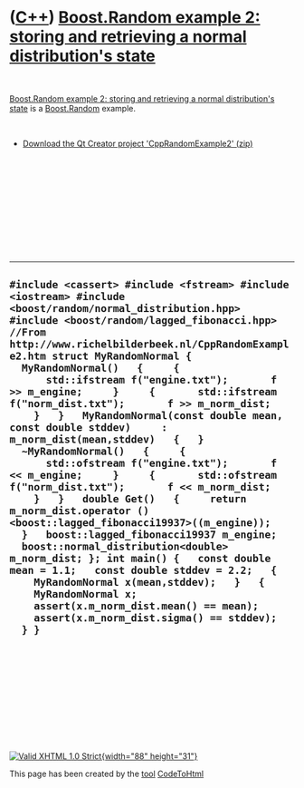 



 

 

 

 

 

([C++](Cpp.htm)) [Boost.Random example 2: storing and retrieving a normal distribution's state](CppRandomExample2.htm)
======================================================================================================================

 

[Boost.Random example 2: storing and retrieving a normal distribution's
state](CppRandomExample2.htm) is a [Boost.Random](CppRandom.htm)
example.

 

-   [Download the Qt Creator project
    'CppRandomExample2' (zip)](CppRandomExample2.zip)

 

 

 

 

 

 

  ------------------------------------------------------------------------------------------------------------------------------------------------------------------------------------------------------------------------------------------------------------------------------------------------------------------------------------------------------------------------------------------------------------------------------------------------------------------------------------------------------------------------------------------------------------------------------------------------------------------------------------------------------------------------------------------------------------------------------------------------------------------------------------------------------------------------------------------------------------------------------------------------------------------------------------------------------------------------------------------------------------------------------------------------------------------------------------------------------------------------------------------------------
  ` #include <cassert> #include <fstream> #include <iostream> #include <boost/random/normal_distribution.hpp> #include <boost/random/lagged_fibonacci.hpp> //From http://www.richelbilderbeek.nl/CppRandomExample2.htm struct MyRandomNormal {   MyRandomNormal()   {     {       std::ifstream f("engine.txt");       f >> m_engine;     }     {       std::ifstream f("norm_dist.txt");       f >> m_norm_dist;     }   }   MyRandomNormal(const double mean, const double stddev)     : m_norm_dist(mean,stddev)   {   }   ~MyRandomNormal()   {     {       std::ofstream f("engine.txt");       f << m_engine;     }     {       std::ofstream f("norm_dist.txt");       f << m_norm_dist;     }   }   double Get()   {     return m_norm_dist.operator ()<boost::lagged_fibonacci19937>((m_engine));   }   boost::lagged_fibonacci19937 m_engine;   boost::normal_distribution<double> m_norm_dist; }; int main() {   const double mean = 1.1;   const double stddev = 2.2;   {     MyRandomNormal x(mean,stddev);   }   {     MyRandomNormal x;     assert(x.m_norm_dist.mean() == mean);     assert(x.m_norm_dist.sigma() == stddev);   } }  `
  ------------------------------------------------------------------------------------------------------------------------------------------------------------------------------------------------------------------------------------------------------------------------------------------------------------------------------------------------------------------------------------------------------------------------------------------------------------------------------------------------------------------------------------------------------------------------------------------------------------------------------------------------------------------------------------------------------------------------------------------------------------------------------------------------------------------------------------------------------------------------------------------------------------------------------------------------------------------------------------------------------------------------------------------------------------------------------------------------------------------------------------------------------

 

 

 

 

 





 

[![Valid XHTML 1.0 Strict](valid-xhtml10.png){width="88"
height="31"}](http://validator.w3.org/check?uri=referer)

This page has been created by the [tool](Tools.htm)
[CodeToHtml](ToolCodeToHtml.htm)
